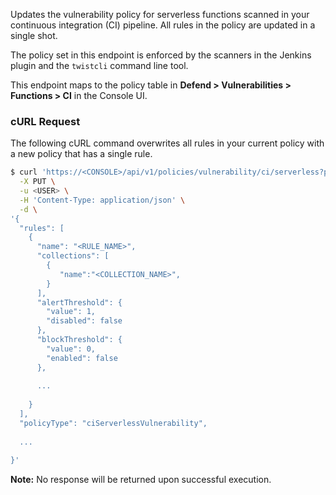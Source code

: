 Updates the vulnerability policy for serverless functions scanned in your continuous integration (CI) pipeline.
All rules in the policy are updated in a single shot.

The policy set in this endpoint is enforced by the scanners in the Jenkins plugin and the `twistcli` command line tool.

This endpoint maps to the policy table in **Defend > Vulnerabilities > Functions > CI** in the Console UI.


### cURL Request

The following cURL command overwrites all rules in your current policy with a new policy that has a single rule.

```bash
$ curl 'https://<CONSOLE>/api/v1/policies/vulnerability/ci/serverless?project=<PROJECT>' \
  -X PUT \
  -u <USER> \
  -H 'Content-Type: application/json' \
  -d \
'{
  "rules": [
    {
      "name": "<RULE_NAME>",
      "collections": [
        {
           "name":"<COLLECTION_NAME>",
        }
      ],
      "alertThreshold": {
        "value": 1,
        "disabled": false
      },
      "blockThreshold": {
        "value": 0,
        "enabled": false
      },
      
      ...
      
    }
  ],
  "policyType": "ciServerlessVulnerability",
  
  ...
  
}'
```

**Note:** No response will be returned upon successful execution.
